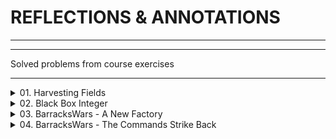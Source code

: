 # **REFLECTIONS & ANNOTATIONS**
----------
-------

Solved problems from course exercises

-----------------

<details>
<summary>01. Harvesting Fields </summary>

You are given a **RichSoilLand class** with lots of fields \(look at the provided skeleton\). Like the good farmer you are, you must harvest them. Harvesting means that you must print each field in a certain format \(see output).

**Input**

You will receive a maximum of 100 lines with one of the following commands:
-	**private** - print all private fields
-	**protected** - print all protected fields
-	**public** - print all public fields
-	**all** - print ALL declared fields
-	**HARVEST** - end the input

**Output**

For each command you must print the fields that have the given access modifier as described in the input section. The format in which the fields should be printed is:

>**"\<access modifier> \<field type> \<field name>"**

**Examples**

|  | Output                                                  |
| --- | --- |
| protected | protected String testString |
| HARVEST | protected double aDouble |
|  | protected byte testByte |
|  | protected StringBuilder aBuffer |
|  | protected BigInteger testBigNumber |
|  | protected float testFloat |
|  | protected Object testPredicate |
|  | protected Object fatherMotherObject |
|  | protected String moarString |
|  | protected Exception inheritableException |
|  | protected Stream moarStreamz |
||| 
| private | private int testInt |
| public | private long testLong |
| private | private Calendar aCalendar |
| HARVEST | private char testChar |
|  | private BigInteger testBigInt |
|  | private Thread aThread |
|  | private Object aPredicate |
|  | private Object hiddenObject |
|  | private String anotherString |
|  | private Exception internalException |
|  | private Stream secretStream |
|  | public double testDouble |
|  | public String aString |
|  | public StringBuilder aBuilder |
|  | public short testShort |
|  | public byte aByte |
|  | public float aFloat |
|  | public Thread testThread |
|  | public Object anObject |
|  | public int anotherIntBitesTheDust |
|  | public Exception justException |
|  | public Stream aStream |
|  | private int testInt |
|  | private long testLong |
|  | private Calendar aCalendar |
|  | private char testChar |
|  | private BigInteger testBigInt |
|  | private Thread aThread |
|  | private Object aPredicate |
|  | private Object hiddenObject |
|  | private String anotherString |
|  | private Exception internalException |
|  | private Stream secretStream |
|  | private int testInt |
|  | |
| all | public double testDouble |
| HARVEST | protected String testString |
|  | private long testLong |
|  | protected double aDouble |
|  | public String aString |
|  | private Calendar aCalendar |
|  | public StringBuilder aBuilder |
|  | private char testChar |
|  | public short testShort |
|  | protected byte testByte |
|  | public byte aByte |
|  | protected StringBuilder aBuffer |
|  | private BigInteger testBigInt |
|  | protected BigInteger testBigNumber |
|  | protected float testFloat |
|  | public float aFloat |
|  | private Thread aThread |
|  | public Thread testThread |
|  | private Object aPredicate |
|  | protected Object testPredicate |
|  | public Object anObject |
|  | private Object hiddenObject |
|  | protected Object fatherMotherObject |
|  | private String anotherString |
|  | protected String moarString |
|  | public int anotherIntBitesTheDust |
|  | private Exception internalException |
|  | protected Exception inheritableException |
|  | public Exception justException |
|  | public Stream aStream |
|  | protected Stream moarStreamz |
|  | private Stream secretStream |

[:baby_bottle: **SOLUTION**](https://github.com/SophiyaYO/ReflectionAndAnnotationExercise/tree/master/src/harvestingFields)

</details>

<details>
<summary>02. Black Box Integer</summary>

You are helping a buddy of yours who is still in the OOP Basics course - his name is Peshoslav (not to be mistaken with real people or trainers). He is rather slow and made a class with all private members. Your tasks are to instantiate an object from his class (always with start value 0) and then invoke the different methods it has. Your restriction is to not change anything in the class itself (consider it a black box). You can look at his class but don't touch anything! The class itself is called BlackBoxInt. It is a wrapper for the int primitive. The methods it has are:

![methodsIn](src/blackBoxInteger/methods.png)

**Input**

The input will consist of lines in the form:

>"**\<command name>_\<value>"**

**Example:** _add_115_

Input will always be valid and in the format described, so there is no need to check it explicitly. You stop receiving input when you encounter the command "END".

**Output**

Each command \(except the END one) should print the current value of innerValue of the BlackBoxInt object you instantiated. Don't cheat by overriding toString in the class - you must get the value from the private field.

**Examples**

Input | Output
---              | ---
add_999999 | 999999
subtract_19 | 999980
divide_4 | 249995
multiply_2 | 499990
rightShift_1 | 249995
leftShift_3 | 1999960
END |

[:sos: **SOLUTION**](src/blackBoxInteger/)

</details>

<details>
<summary>03. BarracksWars - A New Factory</summary>


You are given a small console based project called Barracks \(the code for it is included in the provided skeleton).

The general functionality the project has is adding new units to its repository and printing a report with statistics about the units currently in the repository. 
First let's go over the original task before the project was created:

**Input**

The input consists of commands each on a separate line. Commands that execute the functionality are:
-	**add** <Archer/Swordsman/Pikeman/{…}> - adds a unit to the repository.
-	**report** - prints a lexicological ordered statistic about the units in the repository.
-	**fight** - ends the input.

**Output**

**Each command except fight should print** output on the console.
-	add should print: "<Archer/Swordsman/Pikeman/{…}> added!"
-	report should print all the info in the repository in the format: "<UnitType> -> <UnitQuantity>", sorted by UnitType

**Constraints**

-	Input will consist of no more than 1000 lines
-	report command will never be given before any valid add command was provided

**Your task**

 1. You have to study the code of the project and figure out how it works. However, there are parts of it that are not implemented (left with TODOs (TODO window will be useful)). You must implement the functionality of the createUnit method in the UnitFactoryImpl class so that it creates a unit based on the unit type received as parameter. Implement it in such a way that whenever you add a new unit it will be creatable without the need to change anything in the UnitFactoryImpl class (psst - use reflection). You can use the approach called Simple Factory.
 
 2. Add two new unit classes \(there will be tests that require them) - Horseman with 50 health and 10 attack and Gunner with 20 health and 20 attack.
    If you do everything correctly for this problem, you should write code only in the factories and units packages.
    
**Examples**

Input            | Output
 ---  | ---
add Swordsman | Swordsman added!
add Archer | Archer added!
add Pikeman | Pikeman added!
report | Archer -> 1
add Pikeman | Pikeman -> 1
add Pikeman | Swordsman -> 1
report | Pikeman added!
fight | Pikeman added!
| | Archer -> 1
| | Pikeman -> 3
| | Swordsman -> 1
| |
add Pikeman | Pikeman added!
add Pikeman | Pikeman added!
add Gunner | Gunner added!
add Horseman | Horseman added!
add Archer | Archer added!
add Gunner | Gunner added!
add Gunner | Gunner added!
add Horseman | Horseman added!
report | Archer -> 1
fight | Gunner -> 3
| | Horseman -> 2
| | Pikeman -> 2


**:warning: the provided solution is implementing all the requirements from pr 03 to pr 05 including!
If you want the exact solution for this problem remove the unnecessary methods, fields, constructors and so on,
 or go through the initial commits or just do it by yourself it is easy peasy and I am sure you will manage to 
 do it by yourself :kiss:**

[:sos: **SOLUTION**](src/barracksWars/)

</details>

<details>
<summary>04. BarracksWars - The Commands Strike Back</summary>

As you might have noticed commands in the project from **Problem 3** are implemented via a switch case with method calls in the **Engine** class. Although this approach works it is flawed when you add a new command because you have to add a new case for it. In some projects you might not have access to the engine and this would not work. Imagine this project will be outsourced and the outsourcing firm will not have access to the engine. Make it so whenever they want to add a new command they won't have to change anything in the Engine.
To do so employ the design pattern called [Command Pattern](https://www.baeldung.com/java-command-pattern). Here is how the base \(abstract) command should look like:

![04](src/barracksWars/04.png)

**:warning: the provided solution is implementing all the requirements from pr 03 to pr 05 including!
If you want the exact solution for this problem remove the unnecessary methods, fields, constructors and so on,
or go through the initial commits or just do it by yourself it is easy peasy and I am sure you will manage to 
do it by yourself :kiss:**

[:sos: **SOLUTION**](src/barracksWars)

</details>